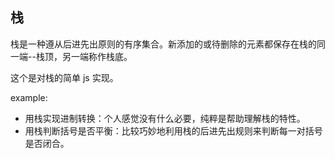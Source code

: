 ## 栈
栈是一种遵从后进先出原则的有序集合。新添加的或待删除的元素都保存在栈的同一端--栈顶，另一端称作栈底。

这个是对栈的简单 js 实现。

example:
* 用栈实现进制转换：个人感觉没有什么必要，纯粹是帮助理解栈的特性。
* 用栈判断括号是否平衡：比较巧妙地利用栈的后进先出规则来判断每一对括号是否闭合。
